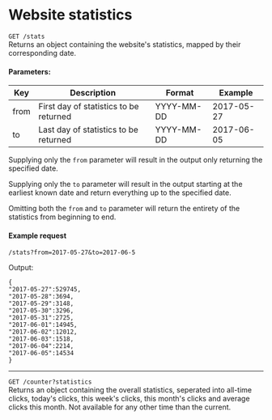 # Website statistics

`GET /stats`  
Returns an object containing the website's statistics, mapped by their corresponding date.

#### Parameters:

| Key  | Description                            | Format     | Example    |
|------|----------------------------------------|------------|------------|
| from | First day of statistics to be returned | YYYY-MM-DD | 2017-05-27 |
| to   | Last day of statistics to be returned  | YYYY-MM-DD | 2017-06-05 |

Supplying only the `from` parameter will result in the output only returning the specified date.

Supplying only the `to` parameter will result in the output starting at the earliest known date and return everything up to the specified date.

Omitting both the `from` and `to` parameter will return the entirety of the statistics from beginning to end.

#### Example request

`/stats?from=2017-05-27&to=2017-06-5`

Output:

```
{
"2017-05-27":529745,
"2017-05-28":3694,
"2017-05-29":3148,
"2017-05-30":3296,
"2017-05-31":2725,
"2017-06-01":14945,
"2017-06-02":12012,
"2017-06-03":1518,
"2017-06-04":2214,
"2017-06-05":14534
}
```

---

`GET /counter?statistics`  
Returns an object containing the overall statistics, seperated into all-time clicks, today's clicks, this week's clicks, this month's clicks and average clicks this month. Not available for any other time than the current.